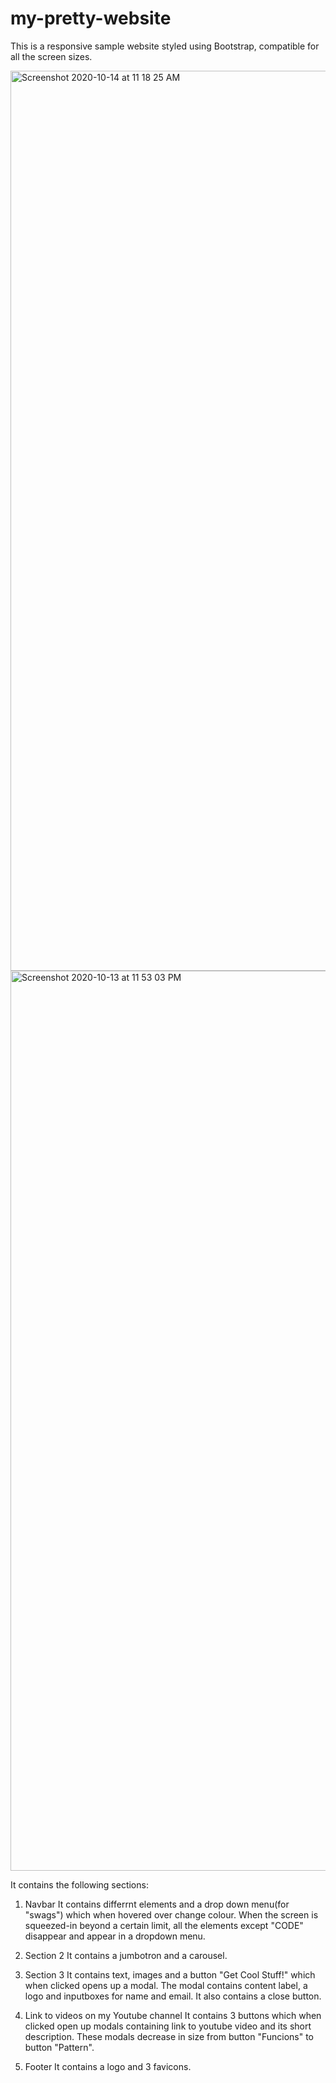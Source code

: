 # my-pretty-website
This is a responsive sample website styled using Bootstrap, compatible for all the screen sizes.

<img width="1440" alt="Screenshot 2020-10-14 at 11 18 25 AM" src="https://user-images.githubusercontent.com/34738261/95948901-213ee380-0e0f-11eb-9f13-e76aa5ed4cad.png">
<img width="1440" alt="Screenshot 2020-10-13 at 11 53 03 PM" src="https://user-images.githubusercontent.com/34738261/95949051-84307a80-0e0f-11eb-8d4f-0c946cf4c5f9.png">


It contains the following sections:
1. Navbar
    It contains differrnt elements and a drop down menu(for "swags") which when hovered over change colour.
    When the screen is squeezed-in beyond a certain limit, all the elements except "CODE" disappear and appear in a dropdown menu.
    
2. Section 2
    It contains a jumbotron and a carousel.
    
3. Section 3
    It contains text, images and a button "Get Cool Stuff!" which when clicked opens up a modal. The modal contains content label, a logo and inputboxes for name and email. It also contains a close button.
    
4. Link to videos on my Youtube channel
    It contains 3 buttons which when clicked open up modals containing link to youtube video and its short description. These modals decrease in size from button "Funcions" to button "Pattern".
   
5. Footer
    It contains a logo and 3 favicons.
